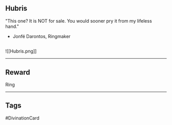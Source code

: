 ## Hubris
"This one? It is NOT for sale. You would sooner pry it from my lifeless hand."
- Jonfé Darontos, Ringmaker
## 
![[Hubris.png]]

---
## Reward
Ring

---
## Tags
#DivinationCard